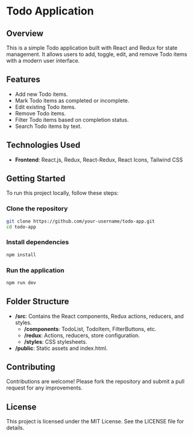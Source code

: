 # Todo Application

## Overview

This is a simple Todo application built with React and Redux for state management. It allows users to add, toggle, edit, and remove Todo items with a modern user interface.

## Features

- Add new Todo items.
- Mark Todo items as completed or incomplete.
- Edit existing Todo items.
- Remove Todo items.
- Filter Todo items based on completion status.
- Search Todo items by text.

## Technologies Used

- **Frontend**: React.js, Redux, React-Redux, React Icons, Tailwind CSS

## Getting Started

To run this project locally, follow these steps:

### Clone the repository

```bash
git clone https://github.com/your-username/todo-app.git
cd todo-app
```

### Install dependencies

```bash
npm install
```

### Run the application

```bash
npm run dev
```

## Folder Structure

- **/src**: Contains the React components, Redux actions, reducers, and styles.
  - **/components**: TodoList, TodoItem, FilterButtons, etc.
  - **/redux**: Actions, reducers, store configuration.
  - **/styles**: CSS stylesheets.
- **/public**: Static assets and index.html.

## Contributing

Contributions are welcome! Please fork the repository and submit a pull request for any improvements.

## License

This project is licensed under the MIT License. See the LICENSE file for details.
